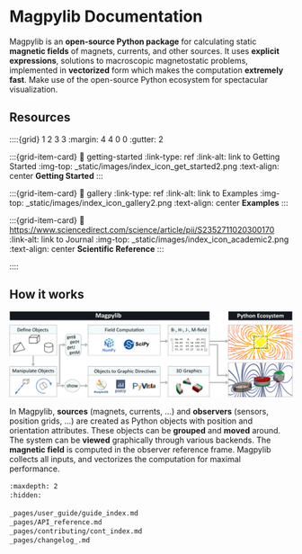 # Magpylib Documentation

Magpylib is an **open-source Python package** for calculating static **magnetic fields** of magnets, currents, and other sources. It uses **explicit expressions**, solutions to macroscopic magnetostatic problems, implemented in **vectorized** form which makes the computation **extremely fast**. Make use of the open-source Python ecosystem for spectacular visualization.

<h2> Resources </h2>

::::{grid} 1 2 3 3
:margin: 4 4 0 0
:gutter: 2

:::{grid-item-card}
:link: getting-started
:link-type: ref
:link-alt: link to Getting Started
:img-top: _static/images/index_icon_get_started2.png
:text-align: center
**Getting Started**
:::

:::{grid-item-card}
:link: gallery
:link-type: ref
:link-alt: link to Examples
:img-top: _static/images/index_icon_gallery2.png
:text-align: center
**Examples**
:::

:::{grid-item-card}
:link: https://www.sciencedirect.com/science/article/pii/S2352711020300170
:link-alt: link to Journal
:img-top: _static/images/index_icon_academic2.png
:text-align: center
**Scientific Reference**
:::

::::

<h2> How it works</h2>

![](_static/images/index_flowchart.png)

In Magpylib, **sources** (magnets, currents, ...) and **observers** (sensors, position grids, ...) are created as Python objects with position and orientation attributes. These objects can be **grouped** and **moved** around. The system can be **viewed** graphically through various backends. The **magnetic field** is computed in the observer reference frame. Magpylib collects all inputs, and vectorizes the computation for maximal performance.


```{toctree}
:maxdepth: 2
:hidden:

_pages/user_guide/guide_index.md
_pages/API_reference.md
_pages/contributing/cont_index.md
_pages/changelog_.md

```

